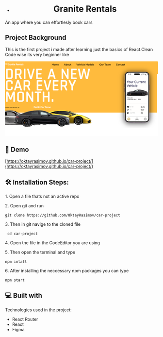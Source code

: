 *   <h1 align="center" id="title">Granite Rentals</h1>

<p id="description">An app where you can effortlesly book cars</p>

<h2 align="elft" id="title">Project Background</h1>
<p id="description">This is the first project i made after learning just the basics of React.Clean Code wise its very beginner like </p>

![mainpic](https://github.com/oktayrasimov/car-project/blob/master/src/images/github-test.png?raw=true)

<h2>🚀 Demo</h2>

[https://oktayrasimov.github.io/car-project/](https://oktayrasimov.github.io/car-project/)


<h2>🛠️ Installation Steps:</h2>

<p>1. Open a file thats not an active repo</p>

<p>2. Open git and run</p>

```
git clone https://github.com/OktayRasimov/car-project
```

<p>3. Then in git navige to the cloned file</p>

```
 cd car-project
```

<p>4. Open the file in the CodeEditor you are using</p>

<p>5. Then open the terminal and type</p>

```
npm intall
```

<p>6. After installing the neccessary npm packages you can type</p>

```
npm start
```

  
  
<h2>💻 Built with</h2>

Technologies used in the project:

*   React Router
*   React
*   Figma
